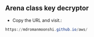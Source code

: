 ## Arena class key decryptor

- Copy the URL and visit.:
```powershell
https://mdromanmoonshi.github.io/aws/
```
